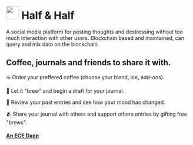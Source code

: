 #  <img src="https://user-images.githubusercontent.com/61543012/194783079-68eb6cb7-dff0-44ed-b5bb-1215eddf34af.png" height="35" width="35" align-items="center" justify-content="center" /> Half & Half
A social media platform for posting thoughts and destressing without too much interaction with other users. Blockchain based and maintained, can query and mix data on the blockchain.

## Coffee, journals and friends to share it with.

☕ Order your preffered coffee (choose your blend, ice, add-ons).

🍵 Let it "brew" and begin a draft for your journal.

📖 Review your past entries and see how your mood has changed.

🫂 Share your journal with others and support others entries by gifting free "brews".

#### [An ECE Dapp](https://github.com/elicharlese)
